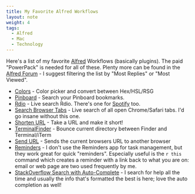 ```yaml
---
title: My Favorite Alfred Workflows
layout: note
weight: 4
tags:
  - Alfred
  - Mac
  - Technology
---
```

Here's a list of my favorite [Alfred](http://alfredapp.com) Workflows (basically plugins). The paid "PowerPack" is needed for all of these. Plenty more can be found in the [Alfred Forum](http://www.alfredforum.com/forum/3-share-your-workflows/) - I suggest filtering the list by "Most Replies" or "Most Viewed".

- [Colors](http://www.alfredforum.com/topic/805-colors—convert-color-formats-access-the-os-x-color-panel/) - Color picker and convert between Hex/HSL/RSG
- [Pinboard](http://github.com/eknkc/alfred-pinboard) - Search your Pinboard bookmarks. 
- [Rdio](http://dferg.us/rdio-workflow-for-alfred-2/) - Live search Rdio. There's one for [Spotify](http://www.alfredforum.com/topic/1644-spotifious-a-natural-spotify-controller-for-alfred/) too.
- [Search Browser Tabs](http://www.alfredforum.com/topic/236-search-safari-and-chrome-tabs-updated-feb-8-2014/) - Live search of all open Chrome/Safari tabs. I'd go insane without this one.
- [Shorten URL](http://www.alfredforum.com/topic/935-workflowshorten-url-support-googl-bitly-tcn-jmp-isgd-vgd/) - Take a URL and make it short!
- [TerminalFinder](https://github.com/LeEnno/alfred-terminalfinder) - Bounce current directory between Finder and Terminal/iTerm
- [Send URL](http://www.alfredforum.com/topic/538-send-url/) - Sends the current browsers URL to another browser
- [Reminders](http://www.alfredforum.com/topic/917-reminders/) - I don't use the Reminders app for task management, but they work great for quick "reminders". Especially useful is the `r this` command which creates a reminder with a link back to what you are on: email or web page are two used frequently by me.
- [StackOverflow Search with Auto-Complete](http://www.alfredforum.com/topic/1524-stackoverflow-workflow/) - I search for help all the time and usually the info that's formatted the best is here; love the auto completion as well!
